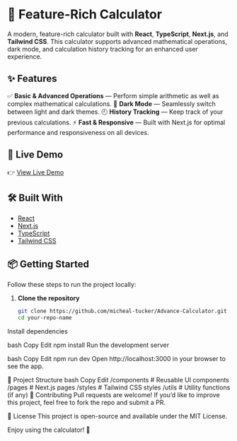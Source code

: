 # 📐 Feature-Rich Calculator

A modern, feature-rich calculator built with **React**, **TypeScript**, **Next.js**, and **Tailwind CSS**. This calculator supports advanced mathematical operations, dark mode, and calculation history tracking for an enhanced user experience.

## ✨ Features

✅ **Basic & Advanced Operations** — Perform simple arithmetic as well as complex mathematical calculations.
🌙 **Dark Mode** — Seamlessly switch between light and dark themes.
🕘 **History Tracking** — Keep track of your previous calculations.
⚡ **Fast & Responsive** — Built with Next.js for optimal performance and responsiveness on all devices.

## 🚀 Live Demo

👉 [View Live Demo](https://advance-cal.netlify.app/)

## 🛠️ Built With

- [React](https://react.dev/)
- [Next.js](https://nextjs.org/)
- [TypeScript](https://www.typescriptlang.org/)
- [Tailwind CSS](https://tailwindcss.com/)



## 📦 Getting Started

Follow these steps to run the project locally:

1. **Clone the repository**
   ```bash
   git clone https://github.com/micheal-tucker/Advance-Calculator.git
   cd your-repo-name
Install dependencies

bash
Copy
Edit
npm install
Run the development server

bash
Copy
Edit
npm run dev
Open http://localhost:3000 in your browser to see the app.

📁 Project Structure
bash
Copy
Edit
/components   # Reusable UI components
/pages        # Next.js pages
/styles       # Tailwind CSS styles
/utils        # Utility functions (if any)
🤝 Contributing
Pull requests are welcome! If you’d like to improve this project, feel free to fork the repo and submit a PR.

📝 License
This project is open-source and available under the MIT License.

Enjoy using the calculator! 🚀
